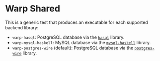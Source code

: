 # Warp Shared

This is a generic test that produces an executable for each supported backend library:

- `warp-hasql`: PostgreSQL database via the [`hasql`](https://github.com/nikita-volkov/hasql) library.
- `warp-mysql-haskell`: MySQL database via the [`mysql-haskell`](https://github.com/winterland1989/mysql-haskell) library.
- `warp-postgres-wire` (default): PostgreSQL database via the [`postgres-wire`](https://github.com/postgres-haskell/postgres-wire) library.
